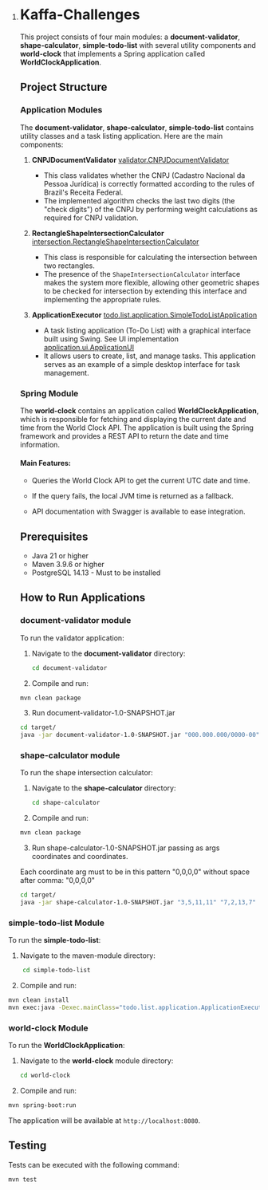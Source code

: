 1. # Kaffa-Challenges

   This project consists of four main modules: a **document-validator**, **shape-calculator**, **simple-todo-list** with several utility components and **world-clock** that implements a Spring application called **WorldClockApplication**.

   ## Project Structure

   ### Application Modules

   The **document-validator**, **shape-calculator**, **simple-todo-list** contains utility classes and a task listing application. Here are the main components:

   1. **CNPJDocumentValidator**
   [validator.CNPJDocumentValidator](https://github.com/eduardowgmendes/kaffa-challenges/blob/main/kaffa-challenges/kaffa-challenges/document-validator/src/main/java/validator/CNPJDocumentValidator.java)
      - This class validates whether the CNPJ (Cadastro Nacional da Pessoa Jurídica) is correctly formatted according to the rules of Brazil's Receita Federal.
      - The implemented algorithm checks the last two digits (the "check digits") of the CNPJ by performing weight calculations as required for CNPJ validation.

   2. **RectangleShapeIntersectionCalculator**
   [intersection.RectangleShapeIntersectionCalculator](https://github.com/eduardowgmendes/kaffa-challenges/blob/main/kaffa-challenges/kaffa-challenges/shape-calculator/src/main/java/intersection/RectangleShapeIntersectionCalculator.java)
      - This class is responsible for calculating the intersection between two rectangles.
      - The presence of the `ShapeIntersectionCalculator` interface makes the system more flexible, allowing other geometric shapes to be checked for intersection by extending this interface and implementing the appropriate rules.

   3. **ApplicationExecutor**
   [todo.list.application.SimpleTodoListApplication](https://github.com/eduardowgmendes/kaffa-challenges/blob/main/kaffa-challenges/kaffa-challenges/simple-todo-list/src/main/java/todo/list/application/SimpleTodoListApplication.java)
      - A task listing application (To-Do List) with a graphical interface built using Swing. See UI implementation [application.ui.ApplicationUI](https://github.com/eduardowgmendes/kaffa-challenges/blob/main/kaffa-challenges/kaffa-challenges/simple-todo-list/src/main/java/todo/list/application/ui/ApplicationUI.java)
      - It allows users to create, list, and manage tasks. This application serves as an example of a simple desktop interface for task management.

   ### Spring Module

   The **world-clock** contains an application called **WorldClockApplication**, which is responsible for fetching and displaying the current date and time from the World Clock API. The application is built using the Spring framework and provides a REST API to return the date and time information.

   #### Main Features:
   - Queries the World Clock API to get the current UTC date and time.

   - If the query fails, the local JVM time is returned as a fallback.

   - API documentation with Swagger is available to ease integration.

     
    
   ## Prerequisites

   - Java 21 or higher
   - Maven 3.9.6 or higher
   - PostgreSQL 14.13 - Must to be installed

   

   ## How to Run Applications
   
  
   ### document-validator module

   To run the validator application:

   1. Navigate to the **document-validator** directory:
      ```bash
      cd document-validator
      ```

   2. Compile and run:

   ```bash
   mvn clean package
   ```
   3. Run document-validator-1.0-SNAPSHOT.jar
   
   ```bash
   cd target/
   java -jar document-validator-1.0-SNAPSHOT.jar "000.000.000/0000-00"
   ```

   ### shape-calculator module

   To run the shape intersection calculator:

   1. Navigate to the **shape-calculator** directory:
      ```bash
      cd shape-calculator
      ```

   2. Compile and run:

   ```bash
   mvn clean package
   ```
   3. Run shape-calculator-1.0-SNAPSHOT.jar passing as args <RectangleA> coordinates and <RectangleB> coordinates. 

	Each coordinate arg must to be in this pattern "0,0,0,0" without space after comma: "0,0,0,0" 
   
   ```bash
   cd target/
   java -jar shape-calculator-1.0-SNAPSHOT.jar "3,5,11,11" "7,2,13,7"
   ```

### simple-todo-list Module

To run the **simple-todo-list**:

   1. Navigate to the maven-module directory:

```bash
    cd simple-todo-list
```
   2. Compile and run:
```bash
mvn clean install
mvn exec:java -Dexec.mainClass="todo.list.application.ApplicationExecutor"
```

### world-clock Module

To run the **WorldClockApplication**:

1. Navigate to the **world-clock** module directory:

   ```bash
   cd world-clock
   ```

2. Compile and run:

```bash
mvn spring-boot:run
```

The application will be available at `http://localhost:8080`.


## Testing

Tests can be executed with the following command:

```bash
mvn test
```
